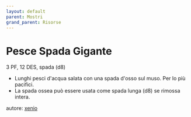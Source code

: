 ```yaml
---
layout: default
parent: Mostri
grand_parent: Risorse
---
```


# Pesce Spada Gigante
3 PF, 12 DES, spada (d8)
- Lunghi pesci d'acqua salata con una spada d'osso sul muso. Per lo più pacifici.
- La spada ossea può essere usata come spada lunga (d8) se rimossa intera.

autore: [xenio](https://xenioinabottle.blogspot.com)
